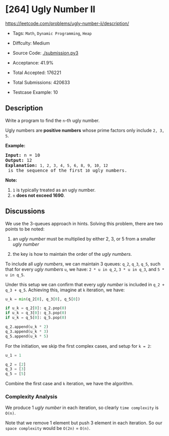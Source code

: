 # [264] Ugly Number II

<https://leetcode.com/problems/ugly-number-ii/description/>

- Tags: `Math`, `Dynamic Programming`, `Heap`

- Diffculty: Medium

- Source Code: [./submission.py3](./submission.py3)

- Acceptance: 41.9%

- Total Accepted: 176221

- Total Submissions: 420633

- Testcase Example: 10

## Description

<p>Write a program to find the <code>n</code>-th ugly number.</p>

<p>Ugly numbers are<strong> positive numbers</strong> whose prime factors only include <code>2, 3, 5</code>.&nbsp;</p>

<p><strong>Example:</strong></p>

<pre>
<strong>Input:</strong> n = 10
<strong>Output:</strong> 12
<strong>Explanation: </strong><code>1, 2, 3, 4, 5, 6, 8, 9, 10, 12</code> is the sequence of the first <code>10</code> ugly numbers.</pre>

<p><strong>Note: </strong>&nbsp;</p>

<ol>
	<li><code>1</code> is typically treated as an ugly number.</li>
	<li><code>n</code> <b>does not exceed 1690</b>.</li>
</ol>

## Discussions

We use the 3-queues approach in hints. Solving this problem, there are two
points to be noted:

1. an *ugly number* must be multiplied by either 2, 3, or 5 from a
smaller *ugly number*

1. the key is how to maintain the order of the *ugly numbers*.

To include all *ugly numbers*, we can maintain 3 queues: `q_2`, `q_3`, `q_5`,
such that for every *ugly numbers* `u`, we have:
`2 * u in q_2`, `3 * u in q_3`, and `5 * u in q_5`.

Under this setup we can confirm that every *ugly number* is included in
`q_2 + q_3 + q_5`. Achieving this, imagine at `k` iteration, we have:

```python
u_k = min(q_2[0], q_3[0], q_5[0])

if u_k = q_2[0]: q_2.pop(0)
if u_k = q_3[0]: q_3.pop(0)
if u_k = q_5[0]: q_5.pop(0)

q_2.append(u_k * 2)
q_3.append(u_k * 3)
q_5.append(u_k * 5)
```

For the initiation, we skip the first complex cases, and setup for `k = 2`:

```python
u_1 = 1

q_2 = [2]
q_3 = [3]
q_5 = [5]
```

Combine the first case and `k` iteration, we have the algorithm.

### Complexity Analysis

We produce 1 *ugly number* in each iteration, so clearly `time complexity` is
`O(n)`.

Note that we remove 1 element but push 3 element in each iteration. So our
`space complexity` would be `O(2n)` = `O(n)`.

